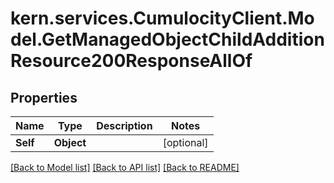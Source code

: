 # kern.services.CumulocityClient.Model.GetManagedObjectChildAdditionResource200ResponseAllOf

## Properties

Name | Type | Description | Notes
------------ | ------------- | ------------- | -------------
**Self** | **Object** |  | [optional] 

[[Back to Model list]](../README.md#documentation-for-models) [[Back to API list]](../README.md#documentation-for-api-endpoints) [[Back to README]](../README.md)

